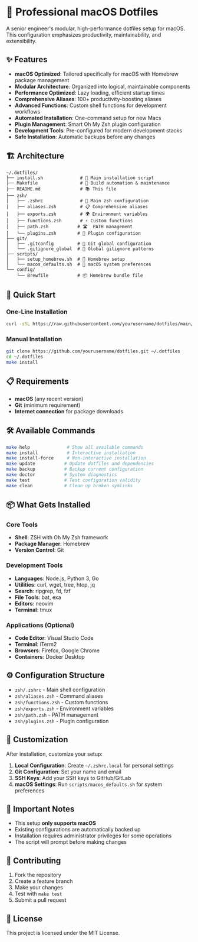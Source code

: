 # 🚀 Professional macOS Dotfiles

A senior engineer's modular, high-performance dotfiles setup for macOS. This configuration emphasizes productivity, maintainability, and extensibility.

## ✨ Features

- **macOS Optimized**: Tailored specifically for macOS with Homebrew package management
- **Modular Architecture**: Organized into logical, maintainable components
- **Performance Optimized**: Lazy loading, efficient startup times
- **Comprehensive Aliases**: 100+ productivity-boosting aliases
- **Advanced Functions**: Custom shell functions for development workflows
- **Automated Installation**: One-command setup for new Macs
- **Plugin Management**: Smart Oh My Zsh plugin configuration
- **Development Tools**: Pre-configured for modern development stacks
- **Safe Installation**: Automatic backups before any changes

## 🏗️ Architecture

```
~/.dotfiles/
├── install.sh              # 🚀 Main installation script
├── Makefile                # 🔧 Build automation & maintenance
├── README.md               # 📚 This file
├── zsh/
│   ├── .zshrc              # 🎯 Main zsh configuration
│   ├── aliases.zsh         # 📋 Comprehensive aliases
│   ├── exports.zsh         # 🌍 Environment variables
│   ├── functions.zsh       # ⚡ Custom functions
│   ├── path.zsh           # 🛣️  PATH management
│   └── plugins.zsh        # 🔌 Plugin configuration
├── git/
│   ├── .gitconfig         # 📝 Git global configuration
│   └── .gitignore_global  # 🚫 Global gitignore patterns
├── scripts/
│   ├── setup_homebrew.sh  # 🍺 Homebrew setup
│   └── macos_defaults.sh  # 🍎 macOS system preferences
└── config/
    └── Brewfile           # 📦 Homebrew bundle file
```

## 🚀 Quick Start

### One-Line Installation

```bash
curl -sSL https://raw.githubusercontent.com/yourusername/dotfiles/main/install.sh | bash
```

### Manual Installation

```bash
git clone https://github.com/yourusername/dotfiles.git ~/.dotfiles
cd ~/.dotfiles
make install
```

## 📋 Requirements

- **macOS** (any recent version)
- **Git** (minimum requirement)
- **Internet connection** for package downloads

## 🛠️ Available Commands

```bash
make help              # Show all available commands
make install           # Interactive installation
make install-force     # Non-interactive installation
make update           # Update dotfiles and dependencies
make backup           # Backup current configuration
make doctor           # System diagnostics
make test             # Test configuration validity
make clean            # Clean up broken symlinks
```

## 📦 What Gets Installed

### Core Tools
- **Shell**: ZSH with Oh My Zsh framework
- **Package Manager**: Homebrew
- **Version Control**: Git

### Development Tools
- **Languages**: Node.js, Python 3, Go
- **Utilities**: curl, wget, tree, htop, jq
- **Search**: ripgrep, fd, fzf
- **File Tools**: bat, exa
- **Editors**: neovim
- **Terminal**: tmux

### Applications (Optional)
- **Code Editor**: Visual Studio Code
- **Terminal**: iTerm2
- **Browsers**: Firefox, Google Chrome
- **Containers**: Docker Desktop

## ⚙️ Configuration Structure

- `zsh/.zshrc` - Main shell configuration
- `zsh/aliases.zsh` - Command aliases
- `zsh/functions.zsh` - Custom functions
- `zsh/exports.zsh` - Environment variables
- `zsh/path.zsh` - PATH management
- `zsh/plugins.zsh` - Plugin configuration

## 🔧 Customization

After installation, customize your setup:

1. **Local Configuration**: Create `~/.zshrc.local` for personal settings
2. **Git Configuration**: Set your name and email
3. **SSH Keys**: Add your SSH keys to GitHub/GitLab
4. **macOS Settings**: Run `scripts/macos_defaults.sh` for system preferences

## 🚨 Important Notes

- This setup **only supports macOS**
- Existing configurations are automatically backed up
- Installation requires administrator privileges for some operations
- The script will prompt before making changes

## 🤝 Contributing

1. Fork the repository
2. Create a feature branch
3. Make your changes
4. Test with `make test`
5. Submit a pull request

## 📄 License

This project is licensed under the MIT License.

